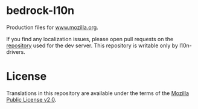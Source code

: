 # bedrock-l10n

Production files for www.mozilla.org.

If you find any localization issues, please open pull requests on the [repository](https://github.com/mozilla-l10n/www.mozilla.org) used for the dev server. This repository is writable only by l10n-drivers.

# License

Translations in this repository are available under the terms of the [Mozilla Public License v2.0](http://www.mozilla.org/MPL/2.0/).
